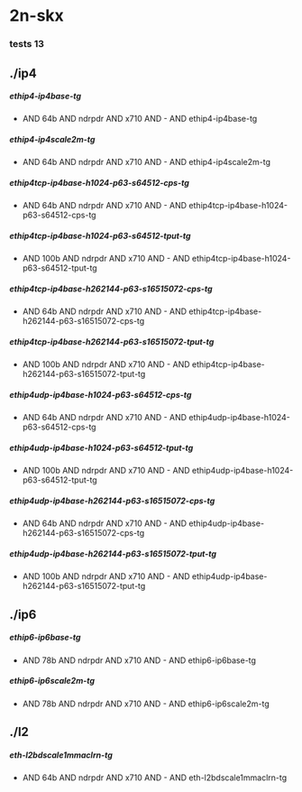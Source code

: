 # 2n-skx
### tests 13
## ./ip4
##### ethip4-ip4base-tg
- AND 64b AND ndrpdr AND x710 AND - AND ethip4-ip4base-tg
##### ethip4-ip4scale2m-tg
- AND 64b AND ndrpdr AND x710 AND - AND ethip4-ip4scale2m-tg
##### ethip4tcp-ip4base-h1024-p63-s64512-cps-tg
- AND 64b AND ndrpdr AND x710 AND - AND ethip4tcp-ip4base-h1024-p63-s64512-cps-tg
##### ethip4tcp-ip4base-h1024-p63-s64512-tput-tg
- AND 100b AND ndrpdr AND x710 AND - AND ethip4tcp-ip4base-h1024-p63-s64512-tput-tg
##### ethip4tcp-ip4base-h262144-p63-s16515072-cps-tg
- AND 64b AND ndrpdr AND x710 AND - AND ethip4tcp-ip4base-h262144-p63-s16515072-cps-tg
##### ethip4tcp-ip4base-h262144-p63-s16515072-tput-tg
- AND 100b AND ndrpdr AND x710 AND - AND ethip4tcp-ip4base-h262144-p63-s16515072-tput-tg
##### ethip4udp-ip4base-h1024-p63-s64512-cps-tg
- AND 64b AND ndrpdr AND x710 AND - AND ethip4udp-ip4base-h1024-p63-s64512-cps-tg
##### ethip4udp-ip4base-h1024-p63-s64512-tput-tg
- AND 100b AND ndrpdr AND x710 AND - AND ethip4udp-ip4base-h1024-p63-s64512-tput-tg
##### ethip4udp-ip4base-h262144-p63-s16515072-cps-tg
- AND 64b AND ndrpdr AND x710 AND - AND ethip4udp-ip4base-h262144-p63-s16515072-cps-tg
##### ethip4udp-ip4base-h262144-p63-s16515072-tput-tg
- AND 100b AND ndrpdr AND x710 AND - AND ethip4udp-ip4base-h262144-p63-s16515072-tput-tg
## ./ip6
##### ethip6-ip6base-tg
- AND 78b AND ndrpdr AND x710 AND - AND ethip6-ip6base-tg
##### ethip6-ip6scale2m-tg
- AND 78b AND ndrpdr AND x710 AND - AND ethip6-ip6scale2m-tg
## ./l2
##### eth-l2bdscale1mmaclrn-tg
- AND 64b AND ndrpdr AND x710 AND - AND eth-l2bdscale1mmaclrn-tg
